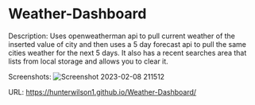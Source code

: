 # Weather-Dashboard
Description:
Uses openweatherman api to pull current weather of the inserted value of city and then uses a 5 day forecast api to pull the same cities weather for the next 5 days. It also has a recent searches area that lists from local storage and allows you to clear it.

Screenshots:
![Screenshot 2023-02-08 211512](https://user-images.githubusercontent.com/118019749/217708856-2dca9445-adcf-4342-942d-c0d390f0720f.png)

URL: 
https://hunterwilson1.github.io/Weather-Dashboard/